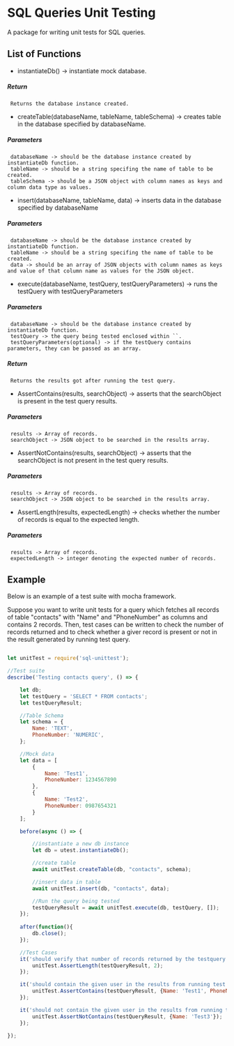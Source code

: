 # SQL Queries Unit Testing

A package for writing unit tests for SQL queries.

## List of Functions

  * instantiateDb() -> instantiate mock database.

  #####    Return
     Returns the database instance created.

  * createTable(databaseName, tableName, tableSchema) -> creates table in the database specified by databaseName. 

  #####    Parameters
     databaseName -> should be the database instance created by instantiateDb function.
     tableName -> should be a string specifing the name of table to be created.
     tableSchema -> should be a JSON object with column names as keys and column data type as values.

  * insert(databaseName, tableName, data) -> inserts data in the database specified by databaseName

  #####    Parameters
     databaseName -> should be the database instance created by instantiateDb function.
     tableName -> should be a string specifing the name of table to be created.
     data -> should be an array of JSON objects with column names as keys and value of that column name as values for the JSON object.

  * execute(databaseName, testQuery, testQueryParameters) -> runs the testQuery with testQueryParameters

  #####    Parameters
     databaseName -> should be the database instance created by instantiateDb function.
     testQuery -> the query being tested enclosed within ``.
     testQueryParameters(optional) -> if the testQuery contains parameters, they can be passed as an array.

  #####    Return
     Returns the results got after running the test query.

  * AssertContains(results, searchObject) -> asserts that the searchObject is present in the test query results.

  #####    Parameters
     results -> Array of records.
     searchObject -> JSON object to be searched in the results array.

  * AssertNotContains(results, searchObject) -> asserts that the searchObject is not present in the test query results.

  #####    Parameters
     results -> Array of records.
     searchObject -> JSON object to be searched in the results array.

  * AssertLength(results, expectedLength) -> checks whether the number of records is equal to the expected length.

  #####    Parameters
     results -> Array of records.
     expectedLength -> integer denoting the expected number of records.
  
## Example

Below is an example of a test suite with mocha framework.

Suppose you want to write unit tests for a query which fetches all records of table "contacts" with "Name" and "PhoneNumber" as columns and contains 2 records.
Then, test cases can be written to check the number of records returned and to check whether a giver record is present or not in the result generated by running test query.

``` js

let unitTest = require('sql-unittest');

//Test suite
describe('Testing contacts query', () => {

    let db;
    let testQuery = 'SELECT * FROM contacts';
    let testQueryResult;

    //Table Schema
    let schema = {
        Name: 'TEXT',
        PhoneNumber: 'NUMERIC', 
    };

    //Mock data
    let data = [
        {
            Name: 'Test1',
            PhoneNumber: 1234567890
        },
        {
            Name: 'Test2',
            PhoneNumber: 0987654321
        }
    ];

    before(async () => {  

        //instantiate a new db instance
        let db = utest.instantiateDb();

        //create table
        await unitTest.createTable(db, "contacts", schema);

        //insert data in table
        await unitTest.insert(db, "contacts", data);

        //Run the query being tested
        testQueryResult = await unitTest.execute(db, testQuery, []);
    });
    
    after(function(){
        db.close();
    });

    //Test Cases
    it('should verify that number of records returned by the testquery is 2', async() => {
        unitTest.AssertLength(testQueryResult, 2);    
    });

    it('should contain the given user in the results from running test query', async() => {
        unitTest.AssertContains(testQueryResult, {Name: 'Test1', PhoneNumber: 1234567890});    
    });

    it('should not contain the given user in the results from running test query', async() => {
        unitTest.AssertNotContains(testQueryResult, {Name: 'Test3'});    
    });

});

```




